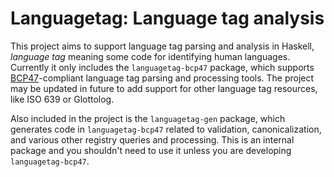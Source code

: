 # Languagetag: Language tag analysis

This project aims to support language tag parsing and analysis in
Haskell, *language tag* meaning some code for identifying human
languages. Currently it only includes the `languagetag-bcp47` package,
which supports [BCP47](https://tools.ietf.org/html/bcp47)-compliant
language tag parsing and processing tools. The project may be updated
in future to add support for other language tag resources, like ISO
639 or Glottolog.

Also included in the project is the `languagetag-gen` package, which
generates code in `languagetag-bcp47` related to validation,
canonicalization, and various other registry queries and
processing. This is an internal package and you shouldn't need to use
it unless you are developing `languagetag-bcp47`.
